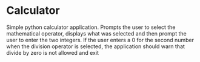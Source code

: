 # Calculator
Simple python calculator application. 
Prompts the user to select the mathematical operator, displays what was selected and then prompt the user to enter the two integers. 
If the user enters a 0 for the second number when the division operator is selected, the application should warn that divide by zero is not allowed and exit
